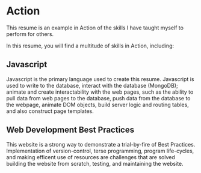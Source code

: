 # Action
This resume is an example in Action of the skills I have taught myself to perform for others.

In this resume, you will find a multitude of skills in Action, including:

## Javascript

Javascript is the primary language used to create this resume. Javascript is used to write to the database, interact with the database (MongoDB); animate and create interactability with the web pages, such as the ability to pull data from web pages to the database, push data from the database to the webpage, animate DOM objects, build server logic and routing tables, and also construct page templates.

## Web Development Best Practices

This website is a strong way to demonstrate a trial-by-fire of Best Practices. Implementation of version-control, terse programming, program life-cycles, and making efficent use of resources are challenges that are solved building the website from scratch, testing, and maintaining the website.

